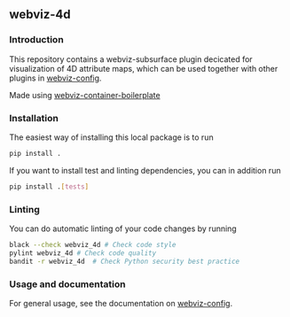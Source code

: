 ## webviz-4d

### Introduction

This repository contains a webviz-subsurface plugin decicated for visualization of 4D attribute maps, which can be used
together with other plugins in [webviz-config](https://github.com/equinor/webviz-config).

Made using [webviz-container-boilerplate](https://github.com/equinor/webviz-container-boilerplate)


### Installation

The easiest way of installing this local package is to run
```bash
pip install .
```

If you want to install test and linting dependencies, you can in addition run
```bash
pip install .[tests]
```

### Linting

You can do automatic linting of your code changes by running
```bash
black --check webviz_4d # Check code style
pylint webviz_4d # Check code quality
bandit -r webviz_4d  # Check Python security best practice
```

### Usage and documentation

For general usage, see the documentation on
[webviz-config](https://github.com/equinor/webviz-config).
